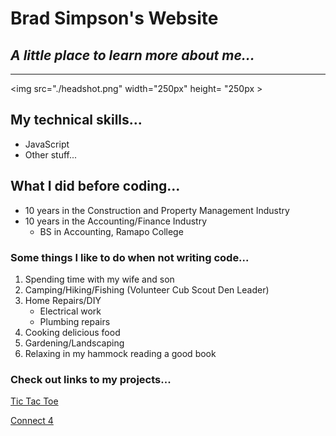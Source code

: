 # Brad Simpson's Website

## *A little place to learn more about me...*

___

<img src="./headshot.png" width="250px" height= "250px >

## My technical skills...
* JavaScript
* Other stuff...

## What I did before coding...
* 10 years in the Construction and Property Management Industry
* 10 years in the Accounting/Finance Industry
    * BS in Accounting, Ramapo College



### Some things I like to do when not writing code...
1. Spending time with my wife and son
2. Camping/Hiking/Fishing (Volunteer Cub Scout Den Leader)
3. Home Repairs/DIY
    * Electrical work
    * Plumbing repairs
4. Cooking delicious food 
5. Gardening/Landscaping
6. Relaxing in my hammock reading a good book

### Check out links to my projects...
[Tic Tac Toe](https://bradsimpson213.github.io/Tic-Tac-Toe/)

[Connect 4](https://bradsimpson213.github.io/connect-four/)



